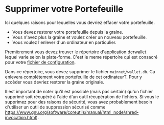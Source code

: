 # **<i class="fa fa-hdd-o"></i> Supprimer votre Portefeuille**

Ici quelques raisons pour lequelles vous devriez effacer votre portefeuille.

* Vous devez restorer votre portefeuille depuis la graine.
* Vous n'avez plus la graine et voulez créer un nouveau portefeuille.
* Vous voulez l'enlever d'un ordinateur en particulier.

Premièrement vous devez trouver le répertoire d'application dcrwallet  lequel varie selon la plate-forme.
C'est le meme répertoire qui est consacré pour votre [fichier de configuration](/getting-started/startup-basics.md#configuration-files).

Dans ce répertoire, vous devez supprimer le fichier `mainnet/wallet.db`.
Ca enlevera complètement votre portefeuille de cet ordinateurT.  Pour y accèder vous devriez restorer la graine originale.

Il est important de noter qu'il est possible (mais pas certain) qu'un fichier supprimé soit récupéré à l'aide d'un outil récupération de fichiers.  Si vous le supprimez pour des raisons de sécurité, vous avez probablement besoin d'utiliser un outil de suppression sécurisé comme https://www.gnu.org/software/coreutils/manual/html_node/shred-invocation.html).


